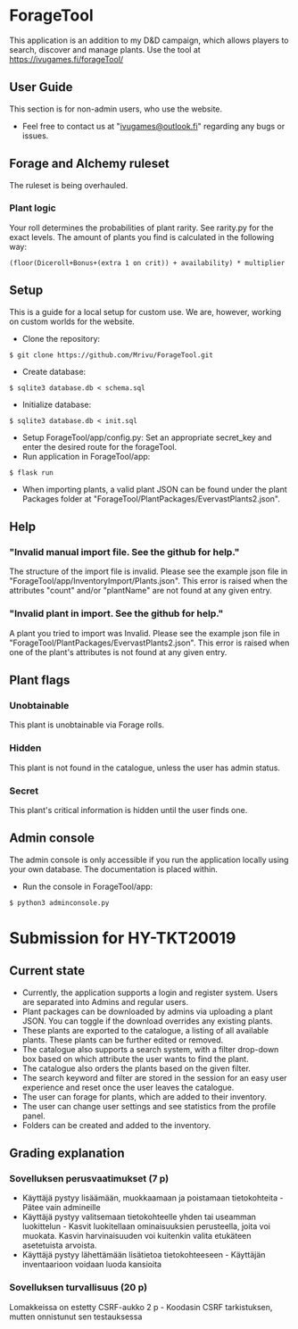# ForageTool
This application is an addition to my D&D campaign, which allows players to search, discover and manage plants.
Use the tool at https://ivugames.fi/forageTool/

## User Guide
This section is for non-admin users, who use the website.
- Feel free to contact us at "ivugames@outlook.fi" regarding any bugs or issues.

## Forage and Alchemy ruleset
The ruleset is being overhauled.

### Plant logic
Your roll determines the probabilities of plant rarity. See rarity.py for the exact levels.
The amount of plants you find is calculated in the following way:
```
(floor(Diceroll+Bonus+(extra 1 on crit)) + availability) * multiplier
```

## Setup
This is a guide for a local setup for custom use. We are, however, working on custom worlds for the website.
- Clone the repository:
```
$ git clone https://github.com/Mrivu/ForageTool.git
```
- Create database:
```
$ sqlite3 database.db < schema.sql
```
- Initialize database:
```
$ sqlite3 database.db < init.sql
```
- Setup ForageTool/app/config.py:
Set an appropriate secret_key and enter the desired route for the forageTool.
- Run application in ForageTool/app:
```
$ flask run
```
- When importing plants, a valid plant JSON can be found under the plant Packages folder at "ForageTool/PlantPackages/EvervastPlants2.json".

## Help
### "Invalid manual import file. See the github for help."
The structure of the import file is invalid. Please see the example json file in "ForageTool/app/InventoryImport/Plants.json". This error is raised when the attributes "count" and/or "plantName" are not found at any given entry.

### "Invalid plant in import. See the github for help."
A plant you tried to import was Invalid. Please see the example json file in "ForageTool/PlantPackages/EvervastPlants2.json". This error is raised when one of the plant's attributes is not found at any given entry.

## Plant flags
### Unobtainable
This plant is unobtainable via Forage rolls.
### Hidden
This plant is not found in the catalogue, unless the user has admin status.
### Secret
This plant's critical information is hidden until the user finds one.

## Admin console
The admin console is only accessible if you run the application locally using your own database. The documentation is placed within.
- Run the console in ForageTool/app:
```
$ python3 adminconsole.py
```

# Submission for HY-TKT20019

## Current state
- Currently, the application supports a login and register system. Users are separated into Admins and regular users.
- Plant packages can be downloaded by admins via uploading a plant JSON. You can toggle if the download overrides any existing plants.
- These plants are exported to the catalogue, a listing of all available plants. These plants can be further edited or removed.
- The catalogue also supports a search system, with a filter drop-down box based on which attribute the user wants to find the plant.
- The catalogue also orders the plants based on the given filter.
- The search keyword and filter are stored in the session for an easy user experience and reset once the user leaves the catalogue.
- The user can forage for plants, which are added to their inventory.
- The user can change user settings and see statistics from the profile panel.
- Folders can be created and added to the inventory.

## Grading explanation
### Sovelluksen perusvaatimukset (7 p)
- Käyttäjä pystyy lisäämään, muokkaamaan ja poistamaan tietokohteita - Pätee vain admineille
- Käyttäjä pystyy valitsemaan tietokohteelle yhden tai useamman luokittelun - Kasvit luokitellaan ominaisuuksien perusteella, joita voi muokata. Kasvin harvinaisuuden voi kuitenkin valita etukäteen asetetuista arvoista.
- Käyttäjä pystyy lähettämään lisätietoa tietokohteeseen - Käyttäjän inventaarioon voidaan luoda kansioita

### Sovelluksen turvallisuus (20 p)
Lomakkeissa on estetty CSRF-aukko   2 p - Koodasin CSRF tarkistuksen, mutten onnistunut sen testauksessa
